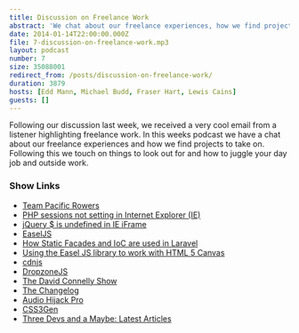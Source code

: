 ```yaml
---
title: Discussion on Freelance Work
abstract: 'We chat about our freelance experiences, how we find projects and what to look out for.'
date: 2014-01-14T22:00:00.000Z
file: 7-discussion-on-freelance-work.mp3
layout: podcast
number: 7
size: 35088001
redirect_from: /posts/discussion-on-freelance-work/
duration: 3879
hosts: [Edd Mann, Michael Budd, Fraser Hart, Lewis Cains]
guests: []
---
```


Following our discussion last week, we received a very cool email from a listener highlighting freelance work.
In this weeks podcast we have a chat about our freelance experiences and how we find projects to take on.
Following this we touch on things to look out for and how to juggle your day job and outside work.

### Show Links

- [Team Pacific Rowers](http://pacificrowers.com/)
- [PHP sessions not setting in Internet Explorer (IE)](http://blog.fraser-hart.co.uk/php-sessions-not-setting-in-internet-explorer-ie/)
- [jQuery $ is undefined in IE iFrame](http://blog.fraser-hart.co.uk/jquery-is-undefined-in-ie-iframe/)
- [EaselJS](http://www.createjs.com/#!/EaselJS)
- [How Static Facades and IoC are used in Laravel](http://eddmann.com/posts/how-static-facades-and-ioc-are-used-in-laravel/)
- [Using the Easel JS library to work with HTML 5 Canvas](http://michaelbudd.org/tutorials/view/14/using-the-easel-js-library-to-work-with-html-5-canvas)
- [cdnjs](http://cdnjs.com/)
- [DropzoneJS](http://www.dropzonejs.com/)
- [The David Connelly Show](http://dcradionetwork.com/)
- [The Changelog](http://5by5.tv/changelog)
- [Audio Hijack Pro](http://www.rogueamoeba.com/audiohijackpro/)
- [CSS3Gen](http://css3gen.com/)
- [Three Devs and a Maybe: Latest Articles](http://threedevsandamaybe.com/articles/)
